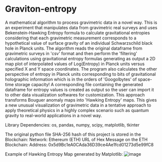 # Graviton-entropy
A mathematical algorithm to process gravimetric data in a novel way. This is an experiment that manipulates data from gravimetric real surveys and uses Bekenstein-Hawking Entropy formula to calculate gravitational entropies considering that each gravimetric measurement corresponds to a hypothetical value of surface gravity of an individual Schwarzschild black hole in Planck units. The algorithm reads the original dataframe from gravimetric surveys in 'csv' format and then perform the 'filtering' calculations using gravitational entropy formulas generating as output a 2D map plot of interpolated values of Log(Entropy) in Planck units versus specified X and Y space coordinates. 
The program also calculates the other perspective of entropy in Planck units corresponding to bits of gravitational holographic information which is in the orders of 'Googolbytes' of space-time storage capacity! A corresponding file containing the generated dataframe for entropy values is created as output so the user can import it to other data visualization softwares for customization. This approach transforms Bouguer anomaly maps into 'Hawking Entropy' maps. This gives a new unusual visualization of gravimetric data in a tentative approach to apply theoretical physics in a highly complex scenario such as quantum gravity to real-world applications in a novel way.

Library Dependencies: os, pandas, numpy, scipy, matplotlib, tkinter

The original python file SHA-256 hash of this project is stored in the Blockchain:
Network: Ethereum (ETH)
URL of Hex Message on the ETH Blockchain: 
Address: 0x5d9Bc1eA0CAda36D39ce4Ae1fcd01273d5e99fC8

Example of Hawking Entropy Map generated by Matplotlib:
![image](https://github.com/user-attachments/assets/b489344f-f0ed-42c8-b536-6a2e59b2fa2b)
